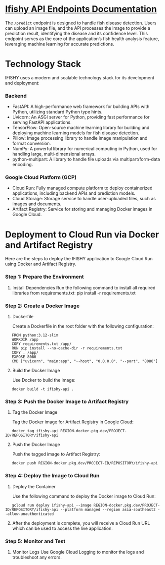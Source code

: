 # [Ifishy API Endpoints Documentation](https://docs.google.com/spreadsheets/d/1AnR8ifyktgZRyspRoGS_CgjIDOoaJQElb6PeBWj_5q8/edit?gid=1400970446#gid=1400970446)
The `/predict` endpoint is designed to handle fish disease detection. Users can upload an image file, and the API processes the image to provide a prediction result, identifying the disease and its confidence level. This endpoint serves as the core of the application’s fish health analysis feature, leveraging machine learning for accurate predictions.

# Technology Stack
IFISHY uses a modern and scalable technology stack for its development and deployment:

### Backend
- FastAPI: A high-performance web framework for building APIs with Python, utilizing standard Python type hints.
- Uvicorn: An ASGI server for Python, providing fast performance for serving FastAPI applications.
- TensorFlow: Open-source machine learning library for building and deploying machine learning models for fish disease detection.
- Pillow: Image processing library to handle image manipulation and format conversion.
- NumPy: A powerful library for numerical computing in Python, used for handling large, multi-dimensional arrays.
- python-multipart: A library to handle file uploads via multipart/form-data encoding.

### Google Cloud Platform (GCP)
- Cloud Run: Fully managed compute platform to deploy containerized applications, including backend APIs and prediction models.
- Cloud Storage: Storage service to handle user-uploaded files, such as images and documents.
- Artifact Registry: Service for storing and managing Docker images in Google Cloud.

# Deployment to Cloud Run via Docker and Artifact Registry
Here are the steps to deploy the IFISHY application to Google Cloud Run using Docker and Artifact Registry.

### Step 1: Prepare the Environment
1. Install Dependencies
   Run the following command to install all required libraries from requirements.txt:
   pip install -r requirements.txt

### Step 2: Create a Docker Image
1. Dockerfile

   Create a Dockerfile in the root folder with the following configuration:
```
   FROM python:3.12-slim
   WORKDIR /app
   COPY requirements.txt /app/
   RUN pip install --no-cache-dir -r requirements.txt
   COPY . /app/
   EXPOSE 8080
   CMD ["uvicorn", "main:app", "--host", "0.0.0.0", "--port", "8080"]
```

2. Build the Docker Image

   Use Docker to build the image:
```
   docker build -t ifishy-api .
```

### Step 3: Push the Docker Image to Artifact Registry
1. Tag the Docker Image

   Tag the Docker image for Artifact Registry in Google Cloud:
```
   docker tag ifishy-api REGION-docker.pkg.dev/PROJECT-ID/REPOSITORY/ifishy-api
```

2. Push the Docker Image

   Push the tagged image to Artifact Registry:
```
   docker push REGION-docker.pkg.dev/PROJECT-ID/REPOSITORY/ifishy-api
```

### Step 4: Deploy the Image to Cloud Run
1. Deploy the Container

   Use the following command to deploy the Docker image to Cloud Run:
```
   gcloud run deploy ifishy-api --image REGION-docker.pkg.dev/PROJECT-ID/REPOSITORY/ifishy-api --platform managed --region asia-southeast2 --allow-unauthenticated
```

2. After the deployment is complete, you will receive a Cloud Run URL which can be used to access the live application.

### Step 5: Monitor and Test
1. Monitor Logs
   Use Google Cloud Logging to monitor the logs and troubleshoot any errors.
